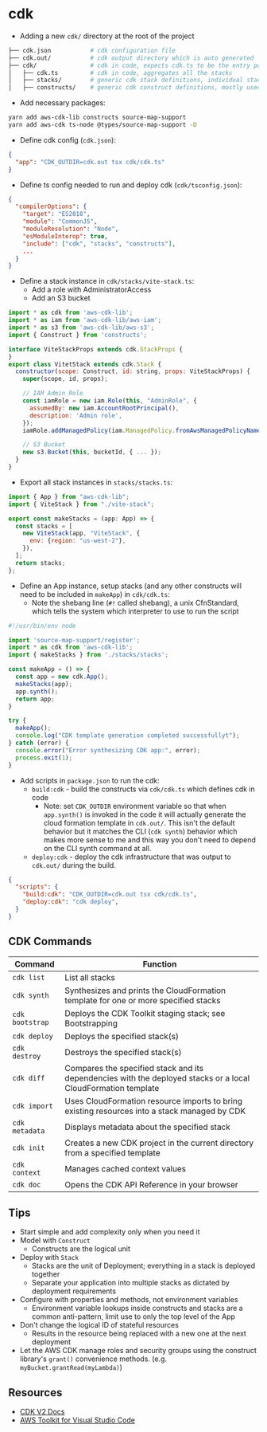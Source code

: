 # cdk

* Adding a new `cdk/` directory at the root of the project

```bash
├── cdk.json           # cdk configuration file
├── cdk.out/           # cdk output directory which is auto generated
├── cdk/               # cdk in code, expects cdk.ts to be the entry point (creating App, Stacks, etc)
│   ├── cdk.ts         # cdk in code, aggregates all the stacks
│   ├── stacks/        # generic cdk stack definitions, individual stacks isolate resources to get around AWS resource cap limits
│   ├── constructs/    # generic cdk construct definitions, mostly used in `stacks`
```

* Add necessary packages:

```bash
yarn add aws-cdk-lib constructs source-map-support
yarn add aws-cdk ts-node @types/source-map-support -D
```

* Define cdk config (`cdk.json`):

```json
{
  "app": "CDK_OUTDIR=cdk.out tsx cdk/cdk.ts"
}
```

* Define ts config needed to run and deploy cdk (`cdk/tsconfig.json`):

```json
{
  "compilerOptions": {
    "target": "ES2018",
    "module": "CommonJS",
    "moduleResolution": "Node",
    "esModuleInterop": true,
    "include": ["cdk", "stacks", "constructs"],
    ...
  }
}
```

* Define a stack instance in `cdk/stacks/vite-stack.ts`:
  * Add a role with AdministratorAccess
  * Add an S3 bucket

```jsx
import * as cdk from 'aws-cdk-lib';
import * as iam from 'aws-cdk-lib/aws-iam';
import * as s3 from 'aws-cdk-lib/aws-s3';
import { Construct } from 'constructs';

interface ViteStackProps extends cdk.StackProps {
}
export class VitetStack extends cdk.Stack {
  constructor(scope: Construct, id: string, props: ViteStackProps) {
    super(scope, id, props);

    // IAM Admin Role
    const iamRole = new iam.Role(this, "AdminRole", {
      assumedBy: new iam.AccountRootPrincipal(),
      description: 'Admin role',
    });
    iamRole.addManagedPolicy(iam.ManagedPolicy.fromAwsManagedPolicyName("AdministratorAccess"));

    // S3 Bucket
    new s3.Bucket(this, bucketId, { ... });
  }
}
```

* Export all stack instances in `stacks/stacks.ts`:

```jsx
import { App } from "aws-cdk-lib";
import { ViteStack } from "./vite-stack";

export const makeStacks = (app: App) => {
  const stacks = [
    new ViteStack(app, "ViteStack", {
      env: {region: "us-west-2"},
    }),
  ];
  return stacks;
};
```


* Define an App instance, setup stacks (and any other constructs will need to be included in `makeApp`) in `cdk/cdk.ts`:
  * Note the shebang line (`#!` called shebang), a unix CfnStandard, which tells the system which interpreter to use to run the script

```jsx
#!/usr/bin/env node

import 'source-map-support/register';
import * as cdk from 'aws-cdk-lib';
import { makeStacks } from './stacks/stacks';

const makeApp = () => {
  const app = new cdk.App();
  makeStacks(app);
  app.synth();
  return app;
}

try {
  makeApp();
  console.log("CDK template generation completed successfullyt");
} catch (error) {
  console.error("Error synthesizing CDK app:", error);
  process.exit(1);
}
```

* Add scripts in `package.json` to run the cdk:
  * `build:cdk` - build the constructs via `cdk/cdk.ts` which defines cdk in code
    * Note: set `CDK_OUTDIR` environment variable so that when  `app.synth()` is invoked in the code it will actually generate the cloud formation template in `cdk.out/`. This isn't the default behavior but it matches the CLI (`cdk synth`) behavior which makes more sense to me and this way you don't need to depend on the CLI synth command at all.
  * `deploy:cdk` - deploy the cdk infrastructure that was output to `cdk.out/` during the build.

```json
{
  "scripts": {
    "build:cdk": "CDK_OUTDIR=cdk.out tsx cdk/cdk.ts",
    "deploy:cdk": "cdk deploy",
  }
}
```

## CDK Commands

| Command | Function |
|---------|----------|
| `cdk list` | List all stacks |
| `cdk synth` | Synthesizes and prints the CloudFormation template for one or more specified stacks |
| `cdk bootstrap` | Deploys the CDK Toolkit staging stack; see Bootstrapping |
| `cdk deploy` | Deploys the specified stack(s) |
| `cdk destroy` | Destroys the specified stack(s) |
| `cdk diff` | Compares the specified stack and its dependencies with the deployed stacks or a local CloudFormation template |
| `cdk import` | Uses CloudFormation resource imports to bring existing resources into a stack managed by CDK |
| `cdk metadata` | Displays metadata about the specified stack |
| `cdk init` | Creates a new CDK project in the current directory from a specified template|
| `cdk context` | Manages cached context values|
| `cdk doc` | Opens the CDK API Reference in your browser |

## Tips

* Start simple and add complexity only when you need it
* Model with `Construct`
  * Constructs are the logical unit
* Deploy with `Stack`
  * Stacks are the unit of Deployment; everything in a stack is deployed together
  * Separate your application into multiple stacks as dictated by deployment requirements
* Configure with properties and methods, not environment variables
  * Environment variable lookups inside constructs and stacks are a common anti-pattern, limit use to only the top level of the App
* Don't change the logical ID of stateful resources
  * Results in the resource being replaced with a new one at the next deployment
* Let the AWS CDK manage roles and security groups using the construct library's `grant()` convenience methods. (e.g. `myBucket.grantRead(myLambda)`)

## Resources

* [CDK V2 Docs](https://docs.aws.amazon.com/cdk/v2/guide/cli.html)
* [AWS Toolkit for Visual Studio Code](https://docs.aws.amazon.com/cdk/v2/guide/vscode.html)
